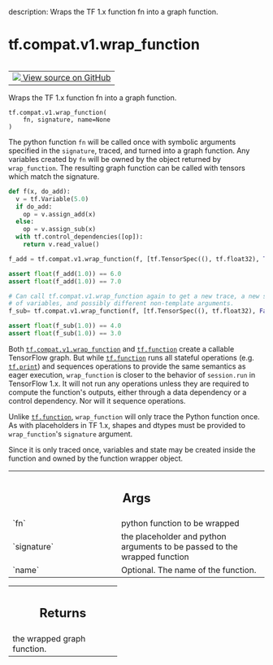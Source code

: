description: Wraps the TF 1.x function fn into a graph function.

<div itemscope itemtype="http://developers.google.com/ReferenceObject">
<meta itemprop="name" content="tf.compat.v1.wrap_function" />
<meta itemprop="path" content="Stable" />
</div>

# tf.compat.v1.wrap_function

<!-- Insert buttons and diff -->

<table class="tfo-notebook-buttons tfo-api nocontent" align="left">
<td>
  <a target="_blank" href="https://github.com/tensorflow/tensorflow/blob/r2.2/tensorflow/python/eager/wrap_function.py#L542-L613">
    <img src="https://www.tensorflow.org/images/GitHub-Mark-32px.png" />
    View source on GitHub
  </a>
</td>
</table>



Wraps the TF 1.x function fn into a graph function.

<pre class="devsite-click-to-copy prettyprint lang-py tfo-signature-link">
<code>tf.compat.v1.wrap_function(
    fn, signature, name=None
)
</code></pre>



<!-- Placeholder for "Used in" -->

The python function `fn` will be called once with symbolic arguments specified
in the `signature`, traced, and turned into a graph function. Any variables
created by `fn` will be owned by the object returned by `wrap_function`. The
resulting graph function can be called with tensors which match the
signature.

```python
def f(x, do_add):
  v = tf.Variable(5.0)
  if do_add:
    op = v.assign_add(x)
  else:
    op = v.assign_sub(x)
  with tf.control_dependencies([op]):
    return v.read_value()

f_add = tf.compat.v1.wrap_function(f, [tf.TensorSpec((), tf.float32), True])

assert float(f_add(1.0)) == 6.0
assert float(f_add(1.0)) == 7.0

# Can call tf.compat.v1.wrap_function again to get a new trace, a new set
# of variables, and possibly different non-template arguments.
f_sub= tf.compat.v1.wrap_function(f, [tf.TensorSpec((), tf.float32), False])

assert float(f_sub(1.0)) == 4.0
assert float(f_sub(1.0)) == 3.0
```

Both <a href="../../../tf/compat/v1/wrap_function.md"><code>tf.compat.v1.wrap_function</code></a> and <a href="../../../tf/function.md"><code>tf.function</code></a> create a callable
TensorFlow graph. But while <a href="../../../tf/function.md"><code>tf.function</code></a> runs all stateful operations
(e.g. <a href="../../../tf/print.md"><code>tf.print</code></a>) and sequences operations to provide the same semantics as
eager execution, `wrap_function` is closer to the behavior of `session.run` in
TensorFlow 1.x. It will not run any operations unless they are required to
compute the function's outputs, either through a data dependency or a control
dependency. Nor will it sequence operations.

Unlike <a href="../../../tf/function.md"><code>tf.function</code></a>, `wrap_function` will only trace the Python function
once. As with placeholders in TF 1.x, shapes and dtypes must be provided to
`wrap_function`'s `signature` argument.

Since it is only traced once, variables and state may be created inside the
function and owned by the function wrapper object.

<!-- Tabular view -->
 <table class="responsive fixed orange">
<colgroup><col width="214px"><col></colgroup>
<tr><th colspan="2"><h2 class="add-link">Args</h2></th></tr>

<tr>
<td>
`fn`
</td>
<td>
python function to be wrapped
</td>
</tr><tr>
<td>
`signature`
</td>
<td>
the placeholder and python arguments to be passed to the wrapped
function
</td>
</tr><tr>
<td>
`name`
</td>
<td>
Optional. The name of the function.
</td>
</tr>
</table>



<!-- Tabular view -->
 <table class="responsive fixed orange">
<colgroup><col width="214px"><col></colgroup>
<tr><th colspan="2"><h2 class="add-link">Returns</h2></th></tr>
<tr class="alt">
<td colspan="2">
the wrapped graph function.
</td>
</tr>

</table>

